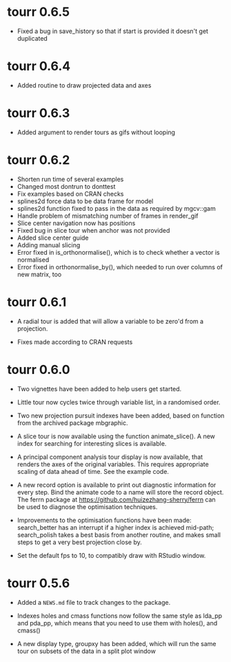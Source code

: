 # tourr 0.6.5

* Fixed a bug in save_history so that if start is provided it doesn't get duplicated 

# tourr 0.6.4

* Added routine to draw projected data and axes

# tourr 0.6.3

* Added argument to render tours as gifs without looping

# tourr 0.6.2

* Shorten run time of several examples
* Changed most dontrun to donttest
* Fix examples based on CRAN checks
* splines2d force data to be data frame for model
* splines2d function fixed to pass in the data as required by mgcv::gam
* Handle problem of mismatching number of frames in render_gif
* Slice center navigation now has positions
* Fixed bug in slice tour when anchor was not provided
* Added slice center guide
* Adding manual slicing
* Error fixed in is_orthonormalise(), which is to check whether a vector is normalised 
* Error fixed in orthonormalise_by(), which needed to run over columns of new matrix, too

# tourr 0.6.1

* A radial tour is added that will allow a variable to be zero'd from a projection.

* Fixes made according to CRAN requests

# tourr 0.6.0

* Two vignettes have been added to help users get started.

* Little tour now cycles twice through variable list, in a randomised order.

* Two new projection pursuit indexes have been added, based on function from the archived package mbgraphic.

* A slice tour is now available using the function animate_slice(). A new index for searching for interesting slices is available.

* A principal component analysis tour display is now available, that renders the axes of the original variables. This requires appropriate scaling of data ahead of time. See the example code.

* A new record option is available to print out diagnostic information for every step. Bind the animate code to a name will store the record object. The ferrn package at https://github.com/huizezhang-sherry/ferrn can be used to diagnose the optimisation techniques.

* Improvements to the optimisation functions have been made: search_better has an interrupt if a higher index is achieved mid-path; search_polish takes a best basis from another routine, and makes small steps to get a very best projection close by.

* Set the default fps to 10, to compatibly draw with RStudio window.

# tourr 0.5.6

* Added a `NEWS.md` file to track changes to the package.

* Indexes holes and cmass functions now follow the same style as lda_pp and pda_pp, which means that you need to use them with holes(), and cmass()

* A new display type, groupxy has been added, which will run the same tour on subsets of the data in a split plot window


